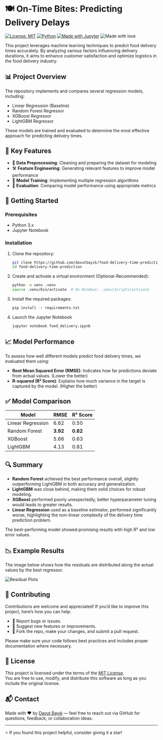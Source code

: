 # 🍽️ On-Time Bites: Predicting Delivery Delays

[![License: MIT](https://img.shields.io/badge/License-MIT-blue.svg)](LICENSE)
[![Python](https://img.shields.io/badge/Python-3.9%2B-blue.svg)](https://www.python.org/)
[![Made with Jupyter](https://img.shields.io/badge/Made%20with-Jupyter-orange.svg)](https://jupyter.org/)
![Made with love](https://img.shields.io/badge/Made%20with-%E2%9D%A4-red)

This project leverages machine learning techniques to predict food delivery times accurately. By analyzing various factors influencing delivery durations, it aims to enhance customer satisfaction and optimize logistics in the food delivery industry.

## 📊 Project Overview

The repository implements and compares several regression models, including:

- Linear Regression (Baseline)
- Random Forest Regressor
- XGBoost Regressor
- LightGBM Regressor

These models are trained and evaluated to determine the most effective approach for predicting delivery times.

## 🧠 Key Features

- 🧹 **Data Preprocessing**: Cleaning and preparing the dataset for modeling
- 🛠️ **Feature Engineering**: Generating relevant features to improve model performance
- 🧠 **Model Training**: Implementing multiple regression algorithms
- 🧪 **Evaluation**: Comparing model performance using appropriate metrics

## 🚀 Getting Started

### Prerequisites

- Python 3.x
- Jupyter Notebook

### Installation

1. Clone the repository:

   ```bash
   git clone https://github.com/davutbayik/food-delivery-time-prediction.git
   cd food-delivery-time-prediction

2. Create and activate a virtual environment (Optional-Recommended):

   ```bash
   python -m venv .venv
   source .venv/bin/activate  # On Windows: .venv\Scripts\activate

3. Install the required packages:
   ```bash
   pip install -r requirements.txt

4. Launch the Jupyter Notebook
   ```bash
   jupyter notebook food_delivery.ipynb

## 📈 Model Performance

To assess how well different models predict food delivery times, we evaluated them using:

- **Root Mean Squared Error (RMSE)**: Indicates how far predictions deviate from actual values. (Lower the better)
- **R-squared (R² Score)**: Explains how much variance in the target is captured by the model. (Higher the better)

## ✅ Model Comparison

| Model             | RMSE  | R² Score |
|------------------ |-------|----------|
| Linear Regression | 6.62  | 0.50     |
| Random Forest     | **3.92**  | **0.82**     |
| XGBoost           | 5.66  | 0.63     |
| LightGBM          | 4.13  | 0.81     |

## 🔍 Summary

- **Random Forest** achieved the best performance overall, slightly outperforming LightGBM in both accuracy and generalization.
- **LightGBM** was close behind, making them solid choices for robust modeling.
- **XGBoost** performed poorly unexpectedly, better hyperparameter tuning would leads to greater results.
- **Linear Regression** used as a baseline estimator, performed significantly worse, highlighting the non-linear complexity of the delivery time prediction problem.

The best-performing model showed promising results with high R² and low error values.

## 📉 Example Results

The image below shows how the residuals are distributed along the actual values by the best regressor.

![Residual Plots](assets/residual_plots_.png)

## 🤝 Contributing

Contributions are welcome and appreciated! If you’d like to improve this project, here’s how you can help:

- 🐞 Report bugs or issues.
- 🌟 Suggest new features or improvements.
- 🔀 Fork the repo, make your changes, and submit a pull request.

Please make sure your code follows best practices and includes proper documentation where necessary.

## 📄 License

This project is licensed under the terms of the [MIT License](LICENSE).  
You are free to use, modify, and distribute this software as long as you include the original license.

## 📬 Contact

Made with ❤️ by [Davut Bayık](https://github.com/davutbayik) — feel free to reach out via GitHub for questions, feedback, or collaboration ideas.

---

⭐ If you found this project helpful, consider giving it a star!
